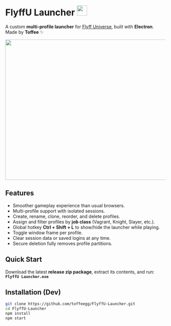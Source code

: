 # FlyffU Launcher <img src="https://github.com/toffeegg/FlyffU-Launcher/blob/main/icon.png" width="32" height="32" />

A custom **multi-profile launcher** for [Flyff Universe](https://universe.flyff.com/play), built with **Electron**.  
Made by **Toffee** ✨

<img src="https://github.com/toffeegg/FlyffU-Launcher/blob/main/images/Screenshot%202025-09-20%20043728.png" width="620" height="440" />

## Features
- Smoother gameplay experience than usual browsers.
- Multi-profile support with isolated sessions.  
- Create, rename, clone, reorder, and delete profiles.  
- Assign and filter profiles by **job class** (Vagrant, Knight, Slayer, etc.).  
- Global hotkey **Ctrl + Shift + L** to show/hide the launcher while playing.  
- Toggle window frame per profile.  
- Clear session data or saved logins at any time.  
- Secure deletion fully removes profile partitions.  

## Quick Start
Download the latest **release zip package**, extract its contents, and run:  
**`FlyffU Launcher.exe`**

## Installation (Dev)
```bash
git clone https://github.com/toffeegg/FlyffU-Launcher.git
cd FlyffU-Launcher
npm install
npm start
